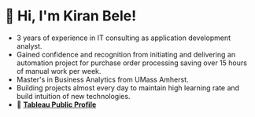 
# 👋 Hi, I'm Kiran Bele!
- 3 years of experience in IT consulting as application development analyst.
- Gained confidence and recognition from initiating and delivering an automation project for purchase order processing saving over 15 hours of manual work per week.
- Master's in Business Analytics from UMass Amherst.
- Building projects almost every day to maintain high learning rate and build intuition of new technologies.
- 🎨 [**Tableau Public Profile**](https://public.tableau.com/app/profile/kiran.bele/vizzes)  
